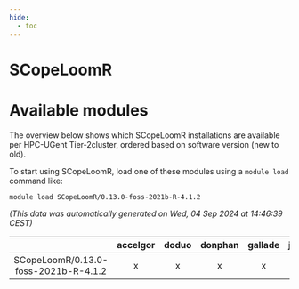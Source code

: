 ```yaml
---
hide:
  - toc
---
```


SCopeLoomR
==========

# Available modules


The overview below shows which SCopeLoomR installations are available per HPC-UGent Tier-2cluster, ordered based on software version (new to old).

To start using SCopeLoomR, load one of these modules using a `module load` command like:

```shell
module load SCopeLoomR/0.13.0-foss-2021b-R-4.1.2
```

*(This data was automatically generated on Wed, 04 Sep 2024 at 14:46:39 CEST)*  

| |accelgor|doduo|donphan|gallade|joltik|shinx|skitty|
| :---: | :---: | :---: | :---: | :---: | :---: | :---: | :---: |
|SCopeLoomR/0.13.0-foss-2021b-R-4.1.2|x|x|x|x|x|-|x|
